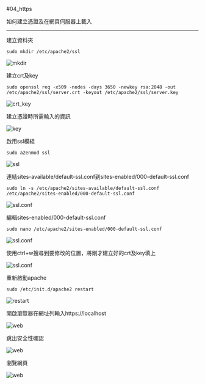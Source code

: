 #04_https

如何建立憑證及在網頁伺服器上載入

***

建立資料夾

`sudo mkdir /etc/apache2/ssl`

![mkdir](img/01.png)

建立crt及key

`sudo openssl req -x509 -nodes -days 3650 -newkey rsa:2048 -out /etc/apache2/ssl/server.crt -keyout /etc/apache2/ssl/server.key`

![crt_key](img/02.png)

建立憑證時所需輸入的資訊

![key](img/03.png)

啟用ssl模組

`sudo a2enmod ssl`

![ssl](img/04.png)

連結sites-available/default-ssl.conf到sites-enabled/000-default-ssl.conf

`sudo ln -s /etc/apache2/sites-available/default-ssl.conf /etc/apache2/sites-enabled/000-default-ssl.conf`

![ssl.conf](img/05.png)

編輯sites-enabled/000-default-ssl.conf

`sudo nano /etc/apache2/sites-enabled/000-default-ssl.conf`

![ssl.conf](img/06.png)

使用ctrl+w搜尋到要修改的位置，將剛才建立好的crt及key填上

![ssl.conf](img/07.png)

重新啟動apache

`sudo /etc/init.d/apache2 restart`

![restart](img/08.png)

開啟瀏覽器在網址列輸入https://localhost

![web](img/09.png)

跳出安全性確認

![web](img/10.png)

瀏覽網頁

![web](img/11.png)